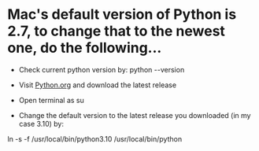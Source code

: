 <h1> Mac's default version of Python is 2.7, to change that to the newest one, do the following... </h1>

+ Check current python version by: python --version

+ Visit <a href="Python.org" target="_blank">Python.org</a> and download the latest release

+ Open terminal as su 

+ Change the default version to the latest release you downloaded (in my case 3.10) by: 

ln -s -f /usr/local/bin/python3.10 /usr/local/bin/python

